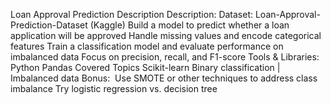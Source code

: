  Loan Approval Prediction Description 
Description:
 Dataset: Loan-Approval-Prediction-Dataset (Kaggle)
 Build a model to predict whether a loan application will be approved
 Handle missing values and encode categorical features
 Train a classification model and evaluate performance on imbalanced data
 Focus on precision, recall, and F1-score
 Tools & Libraries:
 Python
 Pandas
 Covered Topics
 Scikit-learn
 Binary classification |  Imbalanced data
 Bonus: 
 Use SMOTE or other techniques to address class imbalance 
Try logistic regression vs. decision tree 
